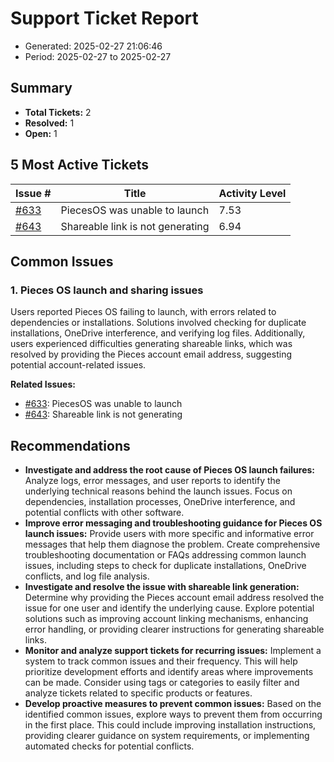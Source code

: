 # Support Ticket Report
- Generated: 2025-02-27 21:06:46
- Period: 2025-02-27 to 2025-02-27

## Summary
- **Total Tickets:** 2
- **Resolved:** 1
- **Open:** 1

## 5 Most Active Tickets
| Issue # | Title | Activity Level |
|---------|-------|----------------|
| [#633](https://github.com/pieces-app/support/issues/633) | PiecesOS was unable to launch | 7.53 |
| [#643](https://github.com/pieces-app/support/issues/643) | Shareable link is not generating | 6.94 |

## Common Issues
### 1. Pieces OS launch and sharing issues
Users reported Pieces OS failing to launch, with errors related to dependencies or installations. Solutions involved checking for duplicate installations, OneDrive interference, and verifying log files. Additionally, users experienced difficulties generating shareable links, which was resolved by providing the Pieces account email address, suggesting potential account-related issues.

**Related Issues:**
- [#633](https://github.com/pieces-app/support/issues/633): PiecesOS was unable to launch
- [#643](https://github.com/pieces-app/support/issues/643): Shareable link is not generating


## Recommendations
- **Investigate and address the root cause of Pieces OS launch failures:** Analyze logs, error messages, and user reports to identify the underlying technical reasons behind the launch issues. Focus on dependencies, installation processes, OneDrive interference, and potential conflicts with other software.
- **Improve error messaging and troubleshooting guidance for Pieces OS launch issues:** Provide users with more specific and informative error messages that help them diagnose the problem. Create comprehensive troubleshooting documentation or FAQs addressing common launch issues, including steps to check for duplicate installations, OneDrive conflicts, and log file analysis.
- **Investigate and resolve the issue with shareable link generation:** Determine why providing the Pieces account email address resolved the issue for one user and identify the underlying cause. Explore potential solutions such as improving account linking mechanisms, enhancing error handling, or providing clearer instructions for generating shareable links.
- **Monitor and analyze support tickets for recurring issues:** Implement a system to track common issues and their frequency. This will help prioritize development efforts and identify areas where improvements can be made. Consider using tags or categories to easily filter and analyze tickets related to specific products or features.
- **Develop proactive measures to prevent common issues:** Based on the identified common issues, explore ways to prevent them from occurring in the first place. This could include improving installation instructions, providing clearer guidance on system requirements, or implementing automated checks for potential conflicts.

